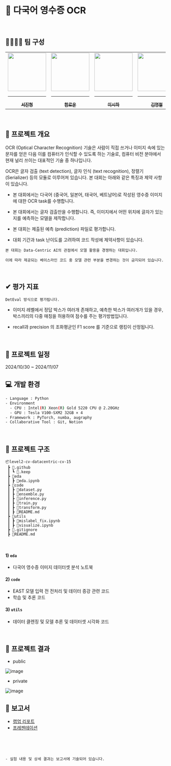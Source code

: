 # 🧾 다국어 영수증 OCR

<br/>

## 👨‍👩‍👧‍👦 팀 구성
<div align="center">
<table>
  <tr>
    <td align="center">
      <a href="https://github.com/SeoJinHyoung">
        <img src="https://stages.ai/_next/image?url=https%3A%2F%2Faistages-api-public-prod.s3.amazonaws.com%2Fapp%2FUsers%2F00003813%2Fuser_image.png&w=1920&q=75" width="120px" height="120px" alt=""/>
        <hr />
        <sub><b>서진형</b></sub><br />
      </a>
    </td>
    <td align="center">
      <a href="https://github.com/andantecode">
        <img src="https://stages.ai/_next/image?url=https%3A%2F%2Faistages-api-public-prod.s3.amazonaws.com%2Fapp%2FUsers%2F00003899%2Fuser_image.png&w=1920&q=75" width="120px" height="120px" alt=""/>
        <hr />
        <sub><b>함로운</b></sub><br />
      </a>
    </td>
    <td align="center">
      <a href="https://github.com/sihari-1115">
        <img src="https://stages.ai/_next/image?url=https%3A%2F%2Faistages-api-public-prod.s3.amazonaws.com%2Fapp%2FUsers%2F00004046%2Fuser_image.png&w=1920&q=75" width="120px" height="120px" alt=""/>
        <hr />
        <sub><b>이시하</b></sub><br />
      </a>
    </td>
    <td align="center">
      <a href="https://github.com/IronNote">
        <img src="https://stages.ai/_next/image?url=https%3A%2F%2Faistages-api-public-prod.s3.amazonaws.com%2Fapp%2FUsers%2F00004085%2Fuser_image.png&w=1920&q=75" width="120px" height="120px" alt=""/>
        <hr />
        <sub><b>김명철</b></sub><br />
      </a>
    </td>
    <td align="center">
      <a href="https://github.com/ruka030809">
        <img src="https://stages.ai/_next/image?url=https%3A%2F%2Faistages-api-public-prod.s3.amazonaws.com%2Fapp%2FUsers%2F00004086%2Fuser_image.png&w=1920&q=75" width="120px" height="120px" alt=""/>
        <hr />
        <sub><b>김형준</b></sub><br />
      </a>
    </td>
    <td align="center">
      <a href="https://github.com/alexminyoungpark">
        <img src="https://stages.ai/_next/image?url=https%3A%2F%2Faistages-api-public-prod.s3.amazonaws.com%2Fapp%2FUsers%2F00004104%2Fuser_image.png&w=1920&q=75" width="120px" height="120px" alt=""/>
        <hr />
        <sub><b>박민영</b></sub><br />
      </a>
    </td>
  </tr>
</table>
</div>
<br />

## 📃 프로젝트 개요
OCR (Optical Character Recognition) 기술은 사람이 직접 쓰거나 이미지 속에 있는 문자를 얻은 다음 이를 컴퓨터가 인식할 수 있도록 하는 기술로, 컴퓨터 비전 분야에서 현재 널리 쓰이는 대표적인 기술 중 하나입니다.

OCR은 글자 검출 (text detection), 글자 인식 (text recognition), 정렬기 (Serializer) 등의 모듈로 이루어져 있습니다. 본 대회는 아래와 같은 특징과 제약 사항이 있습니다.

- 본 대회에서는 다국어 (중국어, 일본어, 태국어, 베트남어)로 작성된 영수증 이미지에 대한 OCR task를 수행합니다.

- 본 대회에서는 글자 검출만을 수행합니다. 즉, 이미지에서 어떤 위치에 글자가 있는지를 예측하는 모델을 제작합니다.

- 본 대회는 제출된 예측 (prediction) 파일로 평가합니다.

- 대회 기간과 task 난이도를 고려하여 코드 작성에 제약사항이 있습니다. 

`본 대회는 Data-Centric AI의 관점에서 모델 활용을 경쟁하는 대회입니다.`

`이에 따라 제공되는 베이스라인 코드 중 모델 관련 부분을 변경하는 것이 금지되어 있습니다.`

<br/>

## ✔ 평가 지표
`DetEval 방식으로 평가됩니다.`

- 이미지 레벨에서 정답 박스가 여러개 존재하고, 예측한 박스가 여러개가 있을 경우, 박스끼리의 다중 매칭을 허용하여 점수를 주는 평가방법입니다.

- recall과 precision 의 조화평균인 F1 score 를 기준으로 랭킹이 산정됩니다.

<br/>

## 📅 프로젝트 일정
2024/10/30 ~ 2024/11/07
<br/>

## 💻 개발 환경
```bash
- Language : Python
- Environment
  - CPU : Intel(R) Xeon(R) Gold 5220 CPU @ 2.20GHz
  - GPU : Tesla V100-SXM2 32GB × 4
- Framework : PyTorch, numba, augraphy
- Collaborative Tool : Git, Notion
```
<br/>

## 📁 프로젝트 구조
```
📦level2-cv-datacentric-cv-15
 ┣ 📂.github
 ┃ ┗ 📄.keep
 ┣ 📂eda
 ┃ ┣ 📄eda.ipynb
 ┣ 📂code
 ┃ ┣ 📄dataset.py
 ┃ ┣ 📄ensemble.py
 ┃ ┣ 📄inference.py
 ┃ ┣ 📄train.py
 ┃ ┣ 📄transform.py
 ┃ ┣ 📄README.md
 ┣ 📂utils
 ┃ ┣ 📄mislabel_fix.ipynb
 ┃ ┣ 📄visualize.ipynb
 ┣ 📄.gitignore
 ┣ 📄README.md
 ```
<br/>
 
#### 1) `eda` 
- 다국어 영수증 이미지 데이터셋 분석 노트북

#### 2) `code` 
- EAST 모델 입력 전 전처리 및 데이터 증강 관련 코드
- 학습 및 추론 코드

#### 3) `utils`
- 데이터 클렌징 및 모델 추론 및 데이터셋 시각화 코드

<br/>

## 🔆 프로젝트 결과
- public

![image](https://github.com/user-attachments/assets/7a5a26d8-f6c5-4d52-b308-0e9aaaf40be4)

- private

![image](https://github.com/user-attachments/assets/3c55aa9e-beb5-4f5d-a36b-1f7d8fb391b9)
<br/>


## 📃 보고서

- [랩업 리포트]()
- [프레젠테이션](https://drive.google.com/file/d/1UNRjtY4LtVj45dqpMo-mJXRnIkWtKV02/view?usp=sharing)

<br/>
<br/>
<br/>



    - 실험 내용 및 상세 결과는 보고서에 기술되어 있습니다.